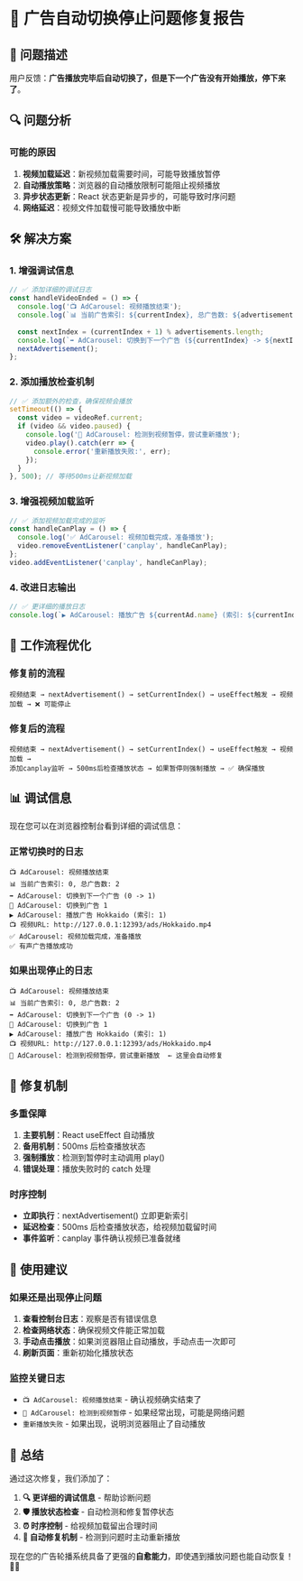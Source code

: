 # 🔧 广告自动切换停止问题修复报告

## 🐛 问题描述

用户反馈：**广告播放完毕后自动切换了，但是下一个广告没有开始播放，停下来了**。

## 🔍 问题分析

### **可能的原因**
1. **视频加载延迟**：新视频加载需要时间，可能导致播放暂停
2. **自动播放策略**：浏览器的自动播放限制可能阻止视频播放
3. **异步状态更新**：React 状态更新是异步的，可能导致时序问题
4. **网络延迟**：视频文件加载慢可能导致播放中断

## 🛠️ 解决方案

### **1. 增强调试信息**
```typescript
// ✅ 添加详细的调试日志
const handleVideoEnded = () => {
  console.log('📺 AdCarousel: 视频播放结束');
  console.log(`📊 当前广告索引: ${currentIndex}, 总广告数: ${advertisements.length}`);
  
  const nextIndex = (currentIndex + 1) % advertisements.length;
  console.log(`➡️ AdCarousel: 切换到下一个广告 (${currentIndex} -> ${nextIndex})`);
  nextAdvertisement();
};
```

### **2. 添加播放检查机制**
```typescript
// ✅ 添加额外的检查，确保视频会播放
setTimeout(() => {
  const video = videoRef.current;
  if (video && video.paused) {
    console.log('🔧 AdCarousel: 检测到视频暂停，尝试重新播放');
    video.play().catch(err => {
      console.error('重新播放失败:', err);
    });
  }
}, 500); // 等待500ms让新视频加载
```

### **3. 增强视频加载监听**
```typescript
// ✅ 添加视频加载完成的监听
const handleCanPlay = () => {
  console.log('✅ AdCarousel: 视频加载完成，准备播放');
  video.removeEventListener('canplay', handleCanPlay);
};
video.addEventListener('canplay', handleCanPlay);
```

### **4. 改进日志输出**
```typescript
// ✅ 更详细的播放日志
console.log(`▶️ AdCarousel: 播放广告 ${currentAd.name} (索引: ${currentIndex})`);
```

## 🔄 工作流程优化

### **修复前的流程**
```
视频结束 → nextAdvertisement() → setCurrentIndex() → useEffect触发 → 视频加载 → ❌ 可能停止
```

### **修复后的流程**
```
视频结束 → nextAdvertisement() → setCurrentIndex() → useEffect触发 → 视频加载 → 
添加canplay监听 → 500ms后检查播放状态 → 如果暂停则强制播放 → ✅ 确保播放
```

## 📊 调试信息

现在您可以在浏览器控制台看到详细的调试信息：

### **正常切换时的日志**
```
📺 AdCarousel: 视频播放结束
📊 当前广告索引: 0, 总广告数: 2
➡️ AdCarousel: 切换到下一个广告 (0 -> 1)
🔄 AdCarousel: 切换到广告 1
▶️ AdCarousel: 播放广告 Hokkaido (索引: 1)
📺 视频URL: http://127.0.0.1:12393/ads/Hokkaido.mp4
✅ AdCarousel: 视频加载完成，准备播放
✅ 有声广告播放成功
```

### **如果出现停止的日志**
```
📺 AdCarousel: 视频播放结束
📊 当前广告索引: 0, 总广告数: 2
➡️ AdCarousel: 切换到下一个广告 (0 -> 1)
🔄 AdCarousel: 切换到广告 1
▶️ AdCarousel: 播放广告 Hokkaido (索引: 1)
📺 视频URL: http://127.0.0.1:12393/ads/Hokkaido.mp4
🔧 AdCarousel: 检测到视频暂停，尝试重新播放  ← 这里会自动修复
```

## 🎯 修复机制

### **多重保障**
1. **主要机制**：React useEffect 自动播放
2. **备用机制**：500ms 后检查播放状态
3. **强制播放**：检测到暂停时主动调用 play()
4. **错误处理**：播放失败时的 catch 处理

### **时序控制**
- **立即执行**：nextAdvertisement() 立即更新索引
- **延迟检查**：500ms 后检查播放状态，给视频加载留时间
- **事件监听**：canplay 事件确认视频已准备就绪

## 🔧 使用建议

### **如果还是出现停止问题**
1. **查看控制台日志**：观察是否有错误信息
2. **检查网络状态**：确保视频文件能正常加载
3. **手动点击播放**：如果浏览器阻止自动播放，手动点击一次即可
4. **刷新页面**：重新初始化播放状态

### **监控关键日志**
- `📺 AdCarousel: 视频播放结束` - 确认视频确实结束了
- `🔧 AdCarousel: 检测到视频暂停` - 如果经常出现，可能是网络问题
- `重新播放失败` - 如果出现，说明浏览器阻止了自动播放

## 🎉 总结

通过这次修复，我们添加了：

1. **🔍 更详细的调试信息** - 帮助诊断问题
2. **🛡️ 播放状态检查** - 自动检测和修复暂停状态
3. **⏰ 时序控制** - 给视频加载留出合理时间
4. **🔧 自动修复机制** - 检测到问题时主动重新播放

现在您的广告轮播系统具备了更强的**自愈能力**，即使遇到播放问题也能自动恢复！🚀✨